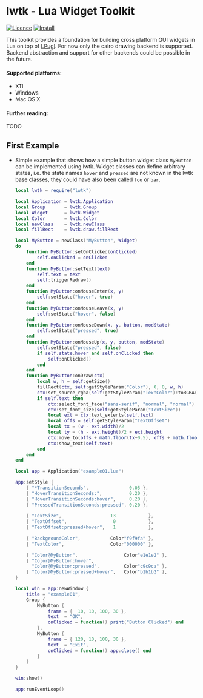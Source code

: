 # lwtk - Lua Widget Toolkit
[![Licence](http://img.shields.io/badge/Licence-MIT-brightgreen.svg)](LICENSE)
[![Install](https://img.shields.io/badge/Install-LuaRocks-brightgreen.svg)](https://luarocks.org/modules/osch/lwtk)

This toolkit provides a foundation for building cross platform GUI widgets in
Lua on top of [LPugl]. For now only the cairo drawing backend is supported. 
Backend abstraction and support for other backends could be possible in the
future.

#### Supported platforms: 
   * X11
   * Windows
   * Mac OS X 


#### Further reading:
   TODO

## First Example

* Simple example that shows how a simple button widget class `MyButton` can
  be implemented using lwtk. Widget classes can define arbitrary states, i.e. the state 
  names `hover` and `pressed` are not known in the lwtk base classes, they
  could have also been called `foo` or `bar`.
  

    ```lua
    local lwtk = require("lwtk")
    
    local Application = lwtk.Application
    local Group       = lwtk.Group
    local Widget      = lwtk.Widget
    local Color       = lwtk.Color
    local newClass    = lwtk.newClass
    local fillRect    = lwtk.draw.fillRect
    
    local MyButton = newClass("MyButton", Widget)
    do
        function MyButton:setOnClicked(onClicked)
            self.onClicked = onClicked
        end
        function MyButton:setText(text)
            self.text = text
            self:triggerRedraw()
        end
        function MyButton:onMouseEnter(x, y)
            self:setState("hover", true)
        end
        function MyButton:onMouseLeave(x, y)
            self:setState("hover", false)
        end
        function MyButton:onMouseDown(x, y, button, modState)
            self:setState("pressed", true)
        end
        function MyButton:onMouseUp(x, y, button, modState)
            self:setState("pressed", false)
            if self.state.hover and self.onClicked then
                self:onClicked()
            end
        end
        function MyButton:onDraw(ctx)
            local w, h = self:getSize()
            fillRect(ctx, self:getStyleParam("Color"), 0, 0, w, h)
            ctx:set_source_rgba(self:getStyleParam("TextColor"):toRGBA())
            if self.text then
                ctx:select_font_face("sans-serif", "normal", "normal")
                ctx:set_font_size(self:getStyleParam("TextSize"))
                local ext = ctx:text_extents(self.text)
                local offs = self:getStyleParam("TextOffset")
                local tx = (w - ext.width)/2
                local ty = (h - ext.height)/2 + ext.height
                ctx:move_to(offs + math.floor(tx+0.5), offs + math.floor(ty+0.5))
                ctx:show_text(self.text)
            end
        end
    end
    
    local app = Application("example01.lua")
    
    app:setStyle {
        { "*TransitionSeconds",               0.05 },
        { "HoverTransitionSeconds:",          0.20 },
        { "HoverTransitionSeconds:hover",     0.20 },
        { "PressedTransitionSeconds:pressed", 0.20 },
        
        { "TextSize",                  13            },
        { "TextOffset",                 0            },
        { "TextOffset:pressed+hover",   1            },
        
        { "BackgroundColor",           Color"f9f9fa" },
        { "TextColor",                 Color"000000" },
    
        { "Color@MyButton",                 Color"e1e1e2" },
        { "Color@MyButton:hover",
          "Color@MyButton:pressed",         Color"c9c9ca" },
        { "Color@MyButton:pressed+hover",   Color"b1b1b2" },
    }
    
    local win = app:newWindow {
        title = "example01",
        Group {
            MyButton {
                frame = {  10, 10, 100, 30 },
                text  = "OK",
                onClicked = function() print("Button Clicked") end
            },
            MyButton {
                frame = { 120, 10, 100, 30 },
                text  = "Exit",
                onClicked = function() app:close() end
            }
        }
    }
    
    win:show()
    
    app:runEventLoop()
    ```

[lpugl]:                    https://github.com/osch/lua-lpugl#lpugl

